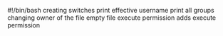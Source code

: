 #!/bin/bash
creating switches
print effective username
print all groups
changing owner of the file
empty file
execute permission
adds execute permission

